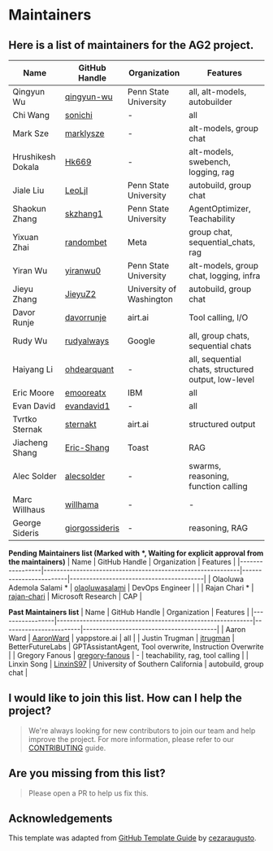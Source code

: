 # Maintainers

## Here is a list of maintainers for the AG2 project.

| Name            | GitHub Handle                                              | Organization           | Features                                |
|-----------------|------------------------------------------------------------|------------------------|-----------------------------------------|
| Qingyun Wu      | [qingyun-wu](https://github.com/qingyun-wu)                | Penn State University  | all, alt-models, autobuilder            |
| Chi Wang        | [sonichi](https://github.com/sonichi)                      | -                      | all                                     |
| Mark Sze        | [marklysze](https://github.com/marklysze)                  | -                      | alt-models, group chat                  |
| Hrushikesh Dokala | [Hk669](https://github.com/Hk669)                        | -                      | alt-models, swebench, logging, rag      |
| Jiale Liu       | [LeoLjl](https://github.com/LeoLjl)                       | Penn State University  | autobuild, group chat                   |
| Shaokun Zhang   | [skzhang1](https://github.com/skzhang1)                    | Penn State University  | AgentOptimizer, Teachability            |
| Yixuan Zhai     | [randombet](https://github.com/randombet)                  | Meta                   | group chat, sequential_chats, rag       |
| Yiran Wu        | [yiranwu0](https://github.com/yiranwu0)                    | Penn State University  | alt-models, group chat, logging, infra  |
| Jieyu Zhang     | [JieyuZ2](https://jieyuz2.github.io/)                  | University of Washington | autobuild, group chat       |
| Davor Runje     | [davorrunje](https://github.com/davorrunje)                | airt.ai                | Tool calling, I/O                        |
| Rudy Wu     | [rudyalways](https://github.com/rudyalways)                | Google                | all, group chats, sequential chats                |
| Haiyang Li  | [ohdearquant](https://github.com/ohdearquant)               | -               | all, sequential chats, structured output, low-level|
| Eric Moore  | [emooreatx](https://github.com/emooreatx)               | IBM               | all|
| Evan David    | [evandavid1](https://github.com/evandavid1)                | -                      | all |
| Tvrtko Sternak  | [sternakt](https://github.com/sternakt)               | airt.ai               | structured output |
| Jiacheng Shang  | [Eric-Shang](https://github.com/Eric-Shang)               | Toast              | RAG |
| Alec Solder  | [alecsolder](https://github.com/alecsolder)               | -                | swarms, reasoning, function calling |
| Marc Willhaus | [willhama](https://github.com/willhama)               | -                | - |
| George Sideris | [giorgossideris](https://github.com/giorgossideris)               | -                | reasoning, RAG |

**Pending Maintainers list (Marked with \*, Waiting for explicit approval from the maintainers)**
| Name            | GitHub Handle                                              | Organization           | Features                                |
|-----------------|------------------------------------------------------------|------------------------|-----------------------------------------|
| Olaoluwa Ademola Salami * | [olaoluwasalami](https://github.com/olaoluwasalami)  | DevOps Engineer        |                                          |
| Rajan Chari *    | [rajan-chari](https://github.com/rajan-chari)                | Microsoft Research                | CAP                        |

**Past Maintainers list**
| Name            | GitHub Handle                                              | Organization           | Features                                |
|-----------------|------------------------------------------------------------|------------------------|-----------------------------------------|
| Aaron Ward     | [AaronWard](https://github.com/AaronWard)                | yappstore.ai                | all                      |
| Justin Trugman     | [jtrugman](https://github.com/jtrugman)                  | BetterFutureLabs | GPTAssistantAgent, Tool overwrite, Instruction Overwrite     |
| Gregory Fanous  | [gregory-fanous](https://github.com/gregory-fanous)         | -                     | teachability, rag, tool calling     |
| Linxin Song     | [LinxinS97](https://github.com/LinxinS97)                  | University of Southern California | autobuild, group chat       |

## I would like to join this list. How can I help the project?
> We're always looking for new contributors to join our team and help improve the project. For more information, please refer to our [CONTRIBUTING](https://docs.ag2.ai/docs/contributor-guide/contributing) guide.


## Are you missing from this list?
> Please open a PR to help us fix this.

## Acknowledgements
This template was adapted from [GitHub Template Guide](https://github.com/cezaraugusto/github-template-guidelines/blob/master/.github/CONTRIBUTORS.md) by [cezaraugusto](https://github.com/cezaraugusto).

